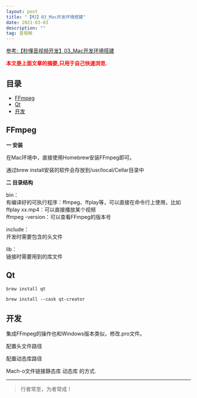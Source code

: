 ```yaml
---
layout: post
title: "【MJ】03_Mac开发环境搭建"
date: 2021-03-03
description: ""
tag: 音视频
---
```



[参考:【秒懂音视频开发】03_Mac开发环境搭建](https://www.cnblogs.com/mjios/p/14466420.html)

<span style="font-weight:bold;color:red;">本文是上面文章的摘要,只用于自己快速浏览.</span>


## 目录

* [FFmpeg](#content1)
* [Qt](#content2)
* [开发](#content3)





<!-- ************************************************ -->
## <a id="content1"></a>FFmpeg

**一 安装**

在Mac环境中，直接使用Homebrew安装FFmpeg即可。

通过brew install安装的软件会存放到/usr/local/Cellar目录中

**二 目录结构**

bin：     
有编译好的可执行程序：ffmpeg、ffplay等，可以直接在命令行上使用，比如       
ffplay xx.mp4：可以直接播放某个视频      
ffmpeg -version：可以查看FFmpeg的版本号    
    
include：       
开发时需要包含的头文件       

lib：      
链接时需要用到的库文件       

<!-- ************************************************ -->
## <a id="content2"></a>Qt

     
```
brew install qt
```

```
brew install --cask qt-creator
```


<!-- ************************************************ -->
## <a id="content3"></a>开发

集成FFmpeg的操作也和Windows版本类似，修改.pro文件。

配置头文件路径

配置动态库路径

Mach-o文件链接静态库 动态库 的方式.


----------
>  行者常至，为者常成！



